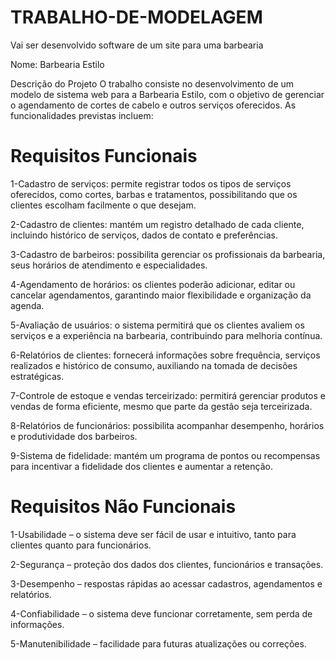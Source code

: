 # TRABALHO-DE-MODELAGEM
Vai ser desenvolvido software de um site para uma barbearia

Nome: Barbearia Estilo

Descrição do Projeto 
O trabalho consiste no desenvolvimento de um modelo de sistema web para a Barbearia Estilo,
com o objetivo de gerenciar o agendamento de cortes de cabelo e outros serviços oferecidos.
As funcionalidades previstas incluem:

# Requisitos Funcionais
1-Cadastro de serviços: permite registrar todos os tipos de serviços oferecidos, como cortes, barbas e tratamentos, possibilitando que os clientes escolham facilmente o que desejam. 

2-Cadastro de clientes: mantém um registro detalhado de cada cliente, incluindo histórico de serviços, dados de contato e preferências.

3-Cadastro de barbeiros: possibilita gerenciar os profissionais da barbearia, seus horários de atendimento e especialidades.

4-Agendamento de horários: os clientes poderão adicionar, editar ou cancelar agendamentos, garantindo maior flexibilidade e organização da agenda.

5-Avaliação de usuários: o sistema permitirá que os clientes avaliem os serviços e a experiência na barbearia, contribuindo para melhoria contínua.

6-Relatórios de clientes: fornecerá informações sobre frequência, serviços realizados e histórico de consumo, auxiliando na tomada de decisões estratégicas.

7-Controle de estoque e vendas terceirizado: permitirá gerenciar produtos e vendas de forma eficiente, mesmo que parte da gestão seja terceirizada.

8-Relatórios de funcionários: possibilita acompanhar desempenho, horários e produtividade dos barbeiros.

9-Sistema de fidelidade: mantém um programa de pontos ou recompensas para incentivar a fidelidade dos clientes e aumentar a retenção.

# Requisitos Não Funcionais 

1-Usabilidade – o sistema deve ser fácil de usar e intuitivo, tanto para clientes quanto para funcionários.

2-Segurança – proteção dos dados dos clientes, funcionários e transações.

3-Desempenho – respostas rápidas ao acessar cadastros, agendamentos e relatórios.

4-Confiabilidade – o sistema deve funcionar corretamente, sem perda de informações.

5-Manutenibilidade – facilidade para futuras atualizações ou correções.

